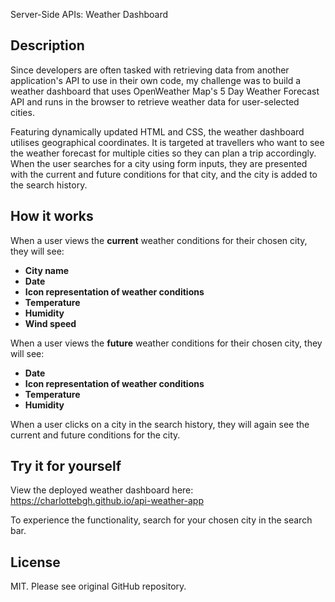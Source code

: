 Server-Side APIs: Weather Dashboard

## Description

Since developers are often tasked with retrieving data from another application's API to use in their own code, my challenge was to build a weather dashboard that uses OpenWeather Map's 5 Day Weather Forecast API and runs in the browser to retrieve weather data for user-selected cities.

Featuring dynamically updated HTML and CSS, the weather dashboard utilises geographical coordinates. It is targeted at travellers who want to see the weather forecast for multiple cities so they can plan a trip accordingly. When the user searches for a city using form inputs, they are presented with the current and future conditions for that city, and the city is added to the search history.

## How it works

When a user views the **current** weather conditions for their chosen city, they will see:

- **City name**
- **Date**
- **Icon representation of weather conditions**
- **Temperature**
- **Humidity**
- **Wind speed**

When a user views the **future** weather conditions for their chosen city, they will see:

- **Date**
- **Icon representation of weather conditions**
- **Temperature**
- **Humidity**

When a user clicks on a city in the search history, they will again see the current and future conditions for the city.

## Try it for yourself

View the deployed weather dashboard here: https://charlottebgh.github.io/api-weather-app

To experience the functionality, search for your chosen city in the search bar.

## License

MIT. Please see original GitHub repository.

